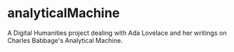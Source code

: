 # analyticalMachine
A Digital Humanities project dealing with Ada Lovelace and her writings on Charles Babbage's Analytical Machine.
